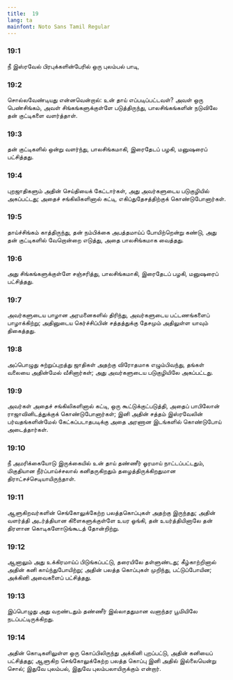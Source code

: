 ```yaml
---
title:  19
lang: ta
mainfont: Noto Sans Tamil Regular
---
```


###  19:1

நீ இஸ்ரவேல் பிரபுக்களின்பேரில் ஒரு புலம்பல் பாடி,

###  19:2

சொல்லவேண்டியது என்னவென்றால்: உன் தாய் எப்படிப்பட்டவள்? அவள் ஒரு பெண்சிங்கம், அவள் சிங்கங்களுக்குள்ளே படுத்திருந்து, பாலசிங்கங்களின் நடுவிலே தன் குட்டிகளை வளர்த்தாள்.

###  19:3

தன் குட்டிகளில் ஒன்று வளர்ந்து, பாலசிங்கமாகி, இரைதேடப் பழகி, மனுஷரைப் பட்சித்தது.

###  19:4

புறஜாதிகளும் அதின் செய்தியைக் கேட்டார்கள், அது அவர்களுடைய படுகுழியில் அகப்பட்டது; அதைச் சங்கிலிகளினால் கட்டி, எகிப்துதேசத்திற்குக் கொண்டுபோனார்கள்.

###  19:5

தாய்ச்சிங்கம் காத்திருந்து, தன் நம்பிக்கை அபத்தமாய்ப் போயிற்றென்று கண்டு, அது தன் குட்டிகளில் வேறொன்றை எடுத்து, அதை பாலசிங்கமாக வைத்தது.

###  19:6

அது சிங்கங்களுக்குள்ளே சஞ்சரித்து, பாலசிங்கமாகி, இரைதேடப் பழகி, மனுஷரைப் பட்சித்தது.

###  19:7

அவர்களுடைய பாழான அரமனைகளில் திரிந்து, அவர்களுடைய பட்டணங்களைப் பாழாக்கிற்று; அதினுடைய கெர்ச்சிப்பின் சத்தத்துக்கு தேசமும் அதிலுள்ள யாவும் திகைத்தது.

###  19:8

அப்பொழுது சுற்றுப்புறத்து ஜாதிகள் அதற்கு விரோதமாக எழும்பிவந்து, தங்கள் வலையை அதின்மேல் வீசினார்கள்; அது அவர்களுடைய படுகுழியிலே அகப்பட்டது.

###  19:9

அவர்கள் அதைச் சங்கிலிகளினால் கட்டி, ஒரு கூட்டுக்குட்படுத்தி, அதைப் பாபிலோன் ராஜாவினிடத்துக்குக் கொண்டுபோனார்கள்; இனி அதின் சத்தம் இஸ்ரவேலின் பர்வதங்களின்மேல் கேட்கப்படாதபடிக்கு அதை அரணான இடங்களில் கொண்டுபோய் அடைத்தார்கள்.

###  19:10

நீ அமரிக்கையோடு இருக்கையில் உன் தாய் தண்ணீர் ஓரமாய் நாட்டப்பட்டதும், மிகுதியான நீர்ப்பாய்ச்சலால் கனிதருகிறதும் தழைத்திருக்கிறதுமான திராட்சச்செடியாயிருந்தாள்.

###  19:11

ஆளுகிறவர்களின் செங்கோலுக்கேற்ற பலத்தகொப்புகள் அதற்கு இருந்தது; அதின் வளர்த்தி அடர்த்தியான கிளைகளுக்குள்ளே உயர ஓங்கி, தன் உயர்த்தியினாலே தன் திரளான கொடிகளோடுங்கூடத் தோன்றிற்று.

###  19:12

ஆனாலும் அது உக்கிரமாய்ப் பிடுங்கப்பட்டு, தரையிலே தள்ளுண்டது; கீழ்காற்றினால் அதின் கனி காய்ந்துபோயிற்று; அதின் பலத்த கொப்புகள் முறிந்து, பட்டுப்போயின; அக்கினி அவைகளைப் பட்சித்தது.

###  19:13

இப்பொழுது அது வறண்டதும் தண்ணீர் இல்லாததுமான வனாந்தர பூமியிலே நடப்பட்டிருக்கிறது.

###  19:14

அதின் கொடிகளிலுள்ள ஒரு கொப்பிலிருந்து அக்கினி புறப்பட்டு, அதின் கனியைப் பட்சித்தது; ஆளுகிற செங்கோலுக்கேற்ற பலத்த கொப்பு இனி அதில் இல்லையென்று சொல்; இதுவே புலம்பல், இதுவே புலம்பலாயிருக்கும் என்றார்.

